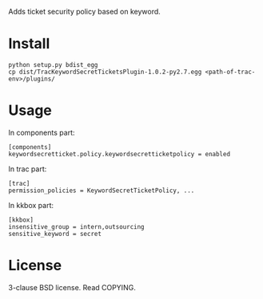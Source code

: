 Adds ticket security policy based on keyword.

Install
=======

    python setup.py bdist_egg
    cp dist/TracKeywordSecretTicketsPlugin-1.0.2-py2.7.egg <path-of-trac-env>/plugins/

Usage
=====

In components part:

    [components]
    keywordsecretticket.policy.keywordsecretticketpolicy = enabled

In trac part:

    [trac]
    permission_policies = KeywordSecretTicketPolicy, ...

In kkbox part:

    [kkbox]
    insensitive_group = intern,outsourcing
    sensitive_keyword = secret

License
=======

3-clause BSD license.  Read COPYING.
